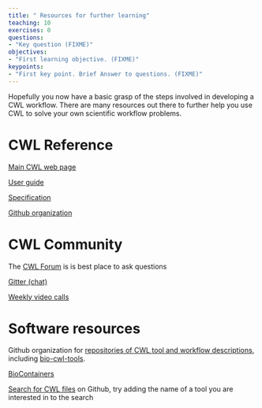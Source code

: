```yaml
---
title: " Resources for further learning"
teaching: 10
exercises: 0
questions:
- "Key question (FIXME)"
objectives:
- "First learning objective. (FIXME)"
keypoints:
- "First key point. Brief Answer to questions. (FIXME)"
---
```


Hopefully you now have a basic grasp of the steps involved in
developing a CWL workflow. There are many resources out there to
further help you use CWL to solve your own scientific workflow
problems.

# CWL Reference

[Main CWL web page](https://commonwl.org)

[User guide](https://www.commonwl.org/user_guide/)

[Specification](https://www.commonwl.org/v1.2/)

[Github organization](https://github.com/common-workflow-language/)

# CWL Community

The [CWL Forum](https://cwl.discourse.group/) is is best place to ask questions

[Gitter (chat)](https://gitter.im/common-workflow-language/common-workflow-language)

[Weekly video calls](https://cwl.discourse.group/t/eu-us-timezone-cwl-video-chat/260)

# Software resources

Github organization for [repositories of CWL tool and workflow descriptions](https://github.com/common-workflow-library/),
including [bio-cwl-tools](https://github.com/common-workflow-library/bio-cwl-tools).

[BioContainers](https://biocontainers.pro/)

[Search for CWL files](https://github.com/search?q=extension%3Acwl+cwlVersion) on
Github, try adding the name of a tool you are interested in to the
search
